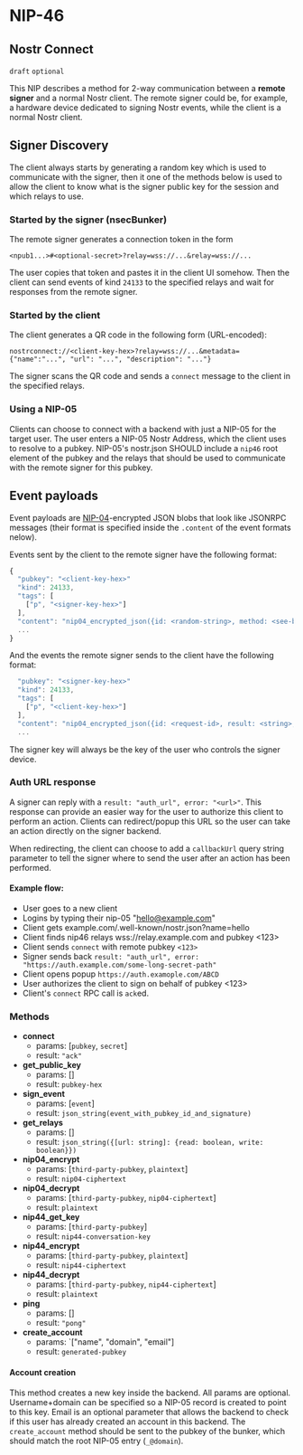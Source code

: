 NIP-46
======

Nostr Connect
-------------

`draft` `optional`

This NIP describes a method for 2-way communication between a **remote signer** and a normal Nostr client. The remote signer could be, for example, a hardware device dedicated to signing Nostr events, while the client is a normal Nostr client.

## Signer Discovery

The client always starts by generating a random key which is used to communicate with the signer, then it one of the methods below is used to allow the client to know what is the signer public key for the session and which relays to use.

### Started by the signer (nsecBunker)

The remote signer generates a connection token in the form

```
<npub1...>#<optional-secret>?relay=wss://...&relay=wss://...
```

The user copies that token and pastes it in the client UI somehow. Then the client can send events of kind `24133` to the specified relays and wait for responses from the remote signer.

### Started by the client

The client generates a QR code in the following form (URL-encoded):

```
nostrconnect://<client-key-hex>?relay=wss://...&metadata={"name":"...", "url": "...", "description": "..."}
```

The signer scans the QR code and sends a `connect` message to the client in the specified relays.

### Using a NIP-05

Clients can choose to connect with a backend with just a NIP-05 for the target user. The user enters a NIP-05 Nostr Address, which the client uses to resolve to a pubkey. NIP-05's nostr.json SHOULD include a `nip46` root element of the pubkey and the relays that should be used to communicate with the remote signer for this pubkey.

## Event payloads

Event payloads are [NIP-04](04.md)-encrypted JSON blobs that look like JSONRPC messages (their format is specified inside the `.content` of the event formats nelow).

Events sent by the client to the remote signer have the following format:

```js
{
  "pubkey": "<client-key-hex>"
  "kind": 24133,
  "tags": [
    ["p", "<signer-key-hex>"]
  ],
  "content": "nip04_encrypted_json({id: <random-string>, method: <see-below>, params: [array_of_strings]})",
  ...
}
```

And the events the remote signer sends to the client have the following format:

```js
  "pubkey": "<signer-key-hex>"
  "kind": 24133,
  "tags": [
    ["p", "<client-key-hex>"]
  ],
  "content": "nip04_encrypted_json({id: <request-id>, result: <string>, error: <reason-string>})",
  ...
```

The signer key will always be the key of the user who controls the signer device.

### Auth URL response
A signer can reply with a `result: "auth_url", error: "<url>"`. This response can provide an easier way for the user to authorize this client to perform an action. Clients can redirect/popup this URL so the user can take an action directly on the signer backend.

When redirecting, the client can choose to add a `callbackUrl` query string parameter to tell the signer where to send the user after an action has been performed.

#### Example flow:

* User goes to a new client
* Logins by typing their nip-05 "hello@example.com"
* Client gets example.com/.well-known/nostr.json?name=hello
* Client finds nip46 relays wss://relay.example.com and pubkey <123>
* Client sends `connect` with remote pubkey `<123>`
* Signer sends back `result: "auth_url", error: "https://auth.example.com/some-long-secret-path"`
* Client opens popup `https://auth.examople.com/ABCD`
* User authorizes the client to sign on behalf of pubkey <123>
* Client's `connect` RPC call is `ack`ed.

### Methods

- **connect**
  - params: [`pubkey`, `secret`]
  - result: `"ack"`
- **get_public_key**
  - params: []
  - result: `pubkey-hex`
- **sign_event**
  - params: [`event`]
  - result: `json_string(event_with_pubkey_id_and_signature)`
- **get_relays**
  - params: []
  - result: `json_string({[url: string]: {read: boolean, write: boolean}})`
- **nip04_encrypt**
  - params: [`third-party-pubkey`, `plaintext`]
  - result: `nip04-ciphertext`
- **nip04_decrypt**
  - params: [`third-party-pubkey`, `nip04-ciphertext`]
  - result: `plaintext`
- **nip44_get_key**
  - params: [`third-party-pubkey`]
  - result: `nip44-conversation-key`
- **nip44_encrypt**
  - params: [`third-party-pubkey`, `plaintext`]
  - result: `nip44-ciphertext`
- **nip44_decrypt**
  - params: [`third-party-pubkey`, `nip44-ciphertext`]
  - result: `plaintext`
- **ping**
  - params: []
  - result: `"pong"`
- **create_account**
  - params: `["name", "domain", "email"]
  - result: `generated-pubkey`

#### Account creation
This method creates a new key inside the backend. All params are optional. Username+domain can be specified so a NIP-05 record is created to point to this key. Email is an optional parameter that allows the backend to check if this user has already created an account in this backend. The `create_account` method should be sent to the pubkey of the bunker, which should match the root NIP-05 entry (`_@domain`).

